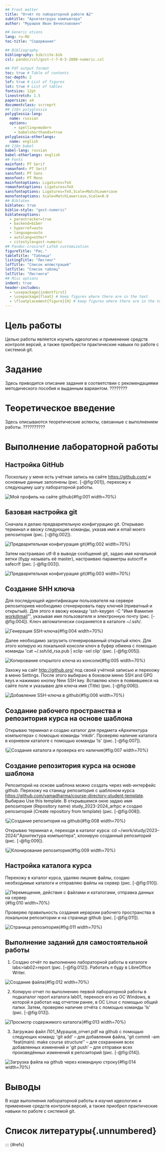 ```yaml
---
## Front matter
title: "Отчёт по лабораторной работе №2"
subtitle: "Архитектрура компьютера"
author: "Мурашов Иван Вячеславович"

## Generic otions
lang: ru-RU
toc-title: "Содержание"

## Bibliography
bibliography: bib/cite.bib
csl: pandoc/csl/gost-r-7-0-5-2008-numeric.csl

## Pdf output format
toc: true # Table of contents
toc-depth: 2
lof: true # List of figures
lot: true # List of tables
fontsize: 12pt
linestretch: 1.5
papersize: a4
documentclass: scrreprt
## I18n polyglossia
polyglossia-lang:
  name: russian
  options:
	- spelling=modern
	- babelshorthands=true
polyglossia-otherlangs:
  name: english
## I18n babel
babel-lang: russian
babel-otherlangs: english
## Fonts
mainfont: PT Serif
romanfont: PT Serif
sansfont: PT Sans
monofont: PT Mono
mainfontoptions: Ligatures=TeX
romanfontoptions: Ligatures=TeX
sansfontoptions: Ligatures=TeX,Scale=MatchLowercase
monofontoptions: Scale=MatchLowercase,Scale=0.9
## Biblatex
biblatex: true
biblio-style: "gost-numeric"
biblatexoptions:
  - parentracker=true
  - backend=biber
  - hyperref=auto
  - language=auto
  - autolang=other*
  - citestyle=gost-numeric
## Pandoc-crossref LaTeX customization
figureTitle: "Рис."
tableTitle: "Таблица"
listingTitle: "Листинг"
lofTitle: "Список иллюстраций"
lotTitle: "Список таблиц"
lolTitle: "Листинги"
## Misc options
indent: true
header-includes:
  - \usepackage{indentfirst}
  - \usepackage{float} # keep figures where there are in the text
  - \floatplacement{figure}{H} # keep figures where there are in the text
---
```


# Цель работы

Целью работы является изучить идеологию и применение средств контроля версий, а также приобрести практические навыки по работе с системой git.

# Задание

Здесь приводится описание задания в соответствии с рекомендациями
методического пособия и выданным вариантом. ????????

# Теоретическое введение

Здесь описываются теоретические аспекты, связанные с выполнением работы. ??????????

# Выполнение лабораторной работы

## Настройка GitHub

Поскольку у меня есть учётная запись на сайте https://github.com/ и основные данные заполнены (рис. [-@fig:001]), перехожу к следующему шагу лабораторной работы. 

![Мой профиль на сайте github](image/1.png){#fig:001 width=70%}

## Базовая настройка git

Сначала я делаю предварительную конфигурацию git. Открываю терминал и ввожу следующие команды, указав имя и email моего репозитория (рис. [-@fig:002]).

![Предварительная конфигурация git](image/2.png){#fig:002 width=70%}

Затем настраиваю utf-8 в выводе сообщений git, задаю имя начальной ветки (буду называть её master), настраиваю параметры autocrlf и safecrlf (рис. [-@fig:003]).

![Предварительная конфигурация git](image/3.png){#fig:003 width=70%}

## Создание SHH ключа

Для последующей идентификации пользователя на сервере репозиториев необходимо сгенерировать пару ключей (приватный и открытый). Для этого я ввожу команду 'ssh-keygen -C "Имя Фамилия <work@mail>"', указывая имя пользователя и электронную почту (рис. [-@fig:004]). Ключ автоматически сохраняется в каталоге ~/.ssh/.

![Генерация SSH-ключа](image/4.png){#fig:004 width=70%}

Далее необходимо загрузить сгенерированный открытый ключ. Для этого копирую из локальной консоли ключ в буфер обмена с помощью команды 'cat ~/.ssh/id_rsa.pub | xclip -sel clip' (рис. [-@fig:005]).

![Копирование открытого ключа из консоли](image/5.png){#fig:005 width=70%} 

Захожу на сайт http://github.org/ под своей учётной записью и перехожу в меню Settings. После этого выбираю в боковом меню SSH and GPG keys и нажимаю кнопку New SSH key. Вставляю ключ в появившееся на сайте поле и указываю для ключа имя (Title) (рис. [-@fig:006]). 

![Добавление SSH-ключа в github](image/6.png){#fig:006 width=70%}

## Cоздание рабочего пространства и репозитория курса на основе шаблона 

Открываю терминал и создаю каталог для предмета «Архитектура компьютера» с помощью команды 'mkdir'. Проверяю наличие каталога в корневом каталоге с помощью команды 'ls' (рис. [-@fig:007]). 

!![Создание каталога и проверка его наличия](image/7.png){#fig:007 width=70%}

## Создание репозитория курса на основе шаблона 

Репозиторий на основе шаблона можно создать через web-интерфейс github. Перехожу на станицу репозитория с шаблоном курса https://github.com/yamadharma/course-directory-student-template. Выбираю Use this template. В открывшемся окне задаю имя репозитория (Repository name) study_2023-2024_arhpc и создаю репозиторий (Create repository from template) (рис. [-@fig:008]). 

!![Создание репозитория на github](image/8.png){#fig:008 width=70%}

Открываю терминал и, переходя в каталог курса: cd ~/work/study/2023–2024/"Архитектура компьютера",  клонирую созданный репозиторий (рис. [-@fig:009]). 

!![Клонирование репозитория](image/9.png){#fig:009 width=70%}

## Настройка каталога курса

Перехожу в каталог курса, удаляю лишние файлы, создаю необходимые каталоги и отправляю файлы на сервер (рис. [-@fig:010]).

![Перемещение, действия с файлами и каталогами, отправка данных на сервер](image/10.png){#fig:010 width=70%} 

Проверяю правильность создания иерархии рабочего пространства в локальном репозитории и на странице github (рис. [-@fig:011]).

![Страница репозитория](image/11.png){#fig:011 width=70%}

## Выполнение заданий для самостоятельной работы

1. Создаю отчёт по выполнению лабораторной работы в каталоге labs>lab02>report (рис. [-@fig:012]). Работать я буду в LibreOffice Writer. 

![Создание файла](image/12.png){#fig:012 width=70%}

2. Копирую отчет по выполнению первой лабораторной работы в подкаталог report каталога lab01, перенося его из ОС Windows, в которой я работал над отчетом ранее, в OC Linux с помощью общей папки. Затем, проверяю наличие отчёта с помощью команды 'ls' (рис. [-@fig:013]).

![Просмотр содержимого каталога](image/13.png){#fig:013 width=70%}

3. Загружаю файл Л01_Мурашов_отчет.pdf  на github с помощью следующих команд: 'git add' – для добавления файла, 'git commit -am 'feat(main): make course structure'' – для сохранения всех добавленных изменений и 'git push' – для отправки всех произведённых изменений в репозиторий (рис. [-@fig:014]). 

![Загрузка файла на github через командную строку](image/14.png){#fig:014 width=70%}

# Выводы

В ходе выполнения лабораторной работы я изучил идеологию и применение средств контроля версий, а также приобрел практические навыки по работе с системой git.

# Список литературы{.unnumbered}

::: {#refs}
